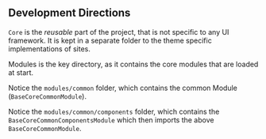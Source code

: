 ## Development Directions ##

`Core` is the *reusable* part of the project, 
that is not specific to any UI framework. 
It is kept in a separate folder to the theme specific 
implementations of sites.

Modules is the key directory, as it contains the core modules
that are loaded at start.

Notice the `modules/common` folder, which contains the common
Module (`BaseCoreCommonModule`).

Notice the `modules/common/components` folder, which contains the
`BaseCoreCommonComponentsModule` which then imports the above
`BaseCoreCommonModule`.

